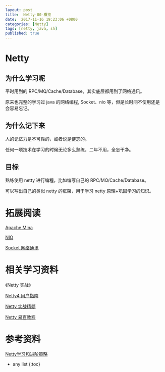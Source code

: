 ```yaml
---
layout: post
title:  Netty-00-概览
date:  2017-11-16 19:23:06 +0800
categories: [Netty]
tags: [netty, java, sh]
published: true
---
```



# Netty

## 为什么学习呢

平时用到的 RPC/MQ/Cache/Database，其实底层都用到了网络通讯。

原来也完整的学习过 java 的网络编程, Socket、nio 等，但是长时间不使用还是会容易忘记。

## 为什么记下来

人的记忆力是不可靠的，或者说是健忘的。

任何一项技术在学习的时候无论多么熟练，二年不用，全忘干净。

## 目标

熟练使用 netty 进行编程，比如编写自己的 RPC/MQ/Cache/Database。

可以写出自己的类似 netty 的框架，用于学习 netty 原理+巩固学习的知识。

# 拓展阅读

[Apache Mina](https://houbb.github.io/2017/11/15/apache-mina)

[NIO](https://houbb.github.io/2018/09/22/java-nio-01-overview)

[Socket 网络通讯](https://houbb.github.io/2018/09/22/java-net-01-overview)

# 相关学习资料

《Netty 实战》

[Netty4 用户指南](https://waylau.com/netty-4-user-guide/)

[Netty 实战精髓](https://github.com/waylau/essential-netty-in-action)

[Netty 易百教程](https://www.yiibai.com/netty/)

# 参考资料

[Netty学习和进阶策略](https://mp.weixin.qq.com/s/WcWBmvkbft-aNrwqcQu32w)

* any list
{:toc}

